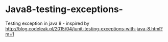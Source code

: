 # Java8-testing-exceptions-
Testing exception in java 8 - inspired by http://blog.codeleak.pl/2015/04/junit-testing-exceptions-with-java-8.html?m=1
